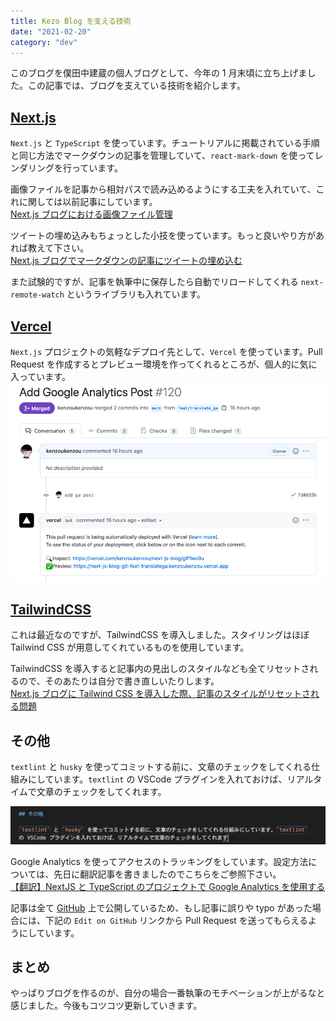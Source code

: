 ```yaml
---
title: Kezo Blog を支える技術
date: "2021-02-20"
category: "dev"
---
```


このブログを僕田中建蔵の個人ブログとして、今年の 1 月末頃に立ち上げました。この記事では、ブログを支えている技術を紹介します。

## [Next.js](https://nextjs.org/)

`Next.js` と `TypeScript` を使っています。チュートリアルに掲載されている手順と同じ方法でマークダウンの記事を管理していて、`react-mark-down` を使ってレンダリングを行っています。

画像ファイルを記事から相対パスで読み込めるようにする工夫を入れていて、これに関しては以前記事にしています。  
[Next.js ブログにおける画像ファイル管理](https://kenzoblog.vercel.app/posts/nextjs-blog-asset)

ツイートの埋め込みもちょっとした小技を使っています。もっと良いやり方があれば教えて下さい。  
[Next.js ブログでマークダウンの記事にツイートの埋め込む](https://kenzoblog.vercel.app/posts/tweet-embed-nextjs)

また試験的ですが、記事を執筆中に保存したら自動でリロードしてくれる `next-remote-watch` というライブラリも入れています。

## [Vercel](https://vercel.com/)

`Next.js` プロジェクトの気軽なデプロイ先として、`Vercel` を使っています。Pull Request を作成するとプレビュー環境を作ってくれるところが、個人的に気に入っています。
![preview](image1.png)

## [TailwindCSS](https://tailwindcss.com/)

これは最近なのですが、TailwindCSS を導入しました。スタイリングはほぼ Tailwind CSS が用意してくれているものを使用しています。

TailwindCSS を導入すると記事内の見出しのスタイルなども全てリセットされるので、そのあたりは自分で書き直しいたりします。  
[Next.js ブログに Tailwind CSS を導入した際、記事のスタイルがリセットされる問題](https://kenzoblog.vercel.app/posts/update-style-with-tailwind)

## その他

`textlint` と `husky` を使ってコミットする前に、文章のチェックをしてくれる仕組みにしています。`textlint` の VSCode プラグインを入れておけば、リアルタイムで文章のチェックをしてくれます。

![spell check](image2.png)

Google Analytics を使ってアクセスのトラッキングをしています。設定方法については、先日に翻訳記事を書きましたのでこちらをご参照下さい。  
[【翻訳】NextJS と TypeScript のプロジェクトで Google Analytics を使用する](https://kenzoblog.vercel.app/posts/next-ga)

記事は全て [GitHub](https://github.com/kenzoukenzou/nextJsBlog) 上で公開しているため、もし記事に誤りや typo があった場合には、下記の `Edit on GitHub` リンクから Pull Request を送ってもらえるようにしています。

## まとめ

やっぱりブログを作るのが、自分の場合一番執筆のモチベーションが上がるなと感じました。今後もコツコツ更新していきます。

